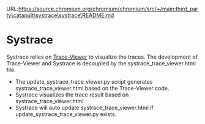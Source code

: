 URL:https://source.chromium.org/chromium/chromium/src/+/main:third_party\catapult\systrace\systrace\README.md
<!-- Copyright 2015 The Chromium Authors. All rights reserved.
     Use of this source code is governed by a BSD-style license that can be
     found in the LICENSE file.
-->
Systrace
========

Systrace relies on
[Trace-Viewer](https://github.com/catapult-project/catapult/blob/master/tracing/README.md)
to visualize the traces. The development of Trace-Viewer and Systrace is
decoupled by the systrace_trace_viewer.html file.
* The update_systrace_trace_viewer.py script generates
systrace_trace_viewer.html based on the Trace-Viewer code.
* Systrace visualizes the trace result based on systrace_trace_viewer.html.
* Systrace will auto update systrace_trace_viewer.html if
update_systrace_trace_viewer.py exists.
